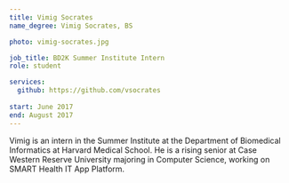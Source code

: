 ```yaml
---
title: Vimig Socrates
name_degree: Vimig Socrates, BS

photo: vimig-socrates.jpg

job_title: BD2K Summer Institute Intern
role: student

services:
  github: https://github.com/vsocrates
  
start: June 2017
end: August 2017
---
```

Vimig is an intern in the Summer Institute at the Department of Biomedical Informatics at Harvard Medical School. He is a rising senior at Case Western Reserve University majoring in Computer Science, working on SMART Health IT App Platform.
